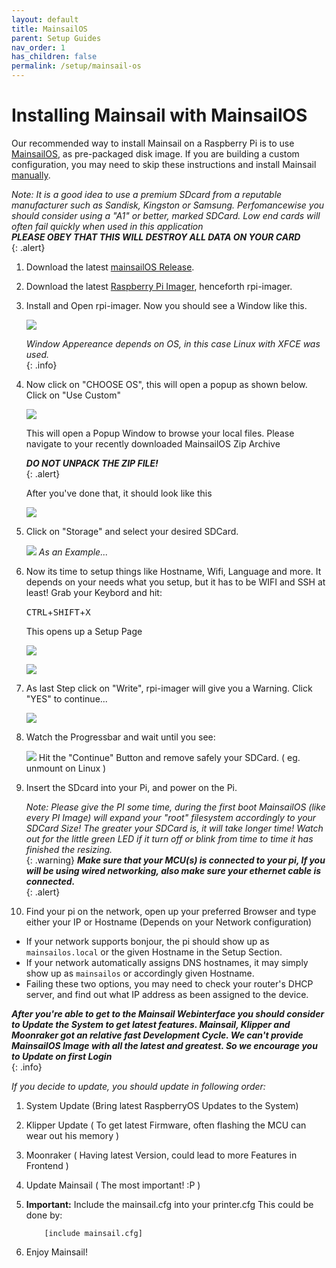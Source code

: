 ```yaml
---
layout: default
title: MainsailOS
parent: Setup Guides
nav_order: 1
has_children: false
permalink: /setup/mainsail-os
---
```


# Installing Mainsail with MainsailOS

Our recommended way to install Mainsail on a Raspberry Pi is to use [MainsailOS](https://github.com/raymondh2/MainsailOS),
as pre-packaged disk image. If you are building a custom configuration, you may need to skip
these instructions and install Mainsail [manually](manual-setup/index.md).

_Note: It is a good idea to use a premium SDcard from a reputable manufacturer such as Sandisk, Kingston or Samsung. Perfomancewise you should consider using a "A1" or better, marked SDCard. Low end cards will often fail quickly when used in this application  
**PLEASE OBEY THAT THIS WILL DESTROY ALL DATA ON YOUR CARD**_  
{: .alert}

1.  Download the latest [mainsailOS Release](https://github.com/raymondh2/MainsailOS/releases).
2.  Download the latest [Raspberry Pi Imager](https://www.raspberrypi.org/software/), henceforth rpi-imager.
3.  Install and Open rpi-imager. Now you should see a Window like this.

    ![](../assets/img/setup/rpi-imager-launched.png)

    _Window Appereance depends on OS, in this case Linux with XFCE was used._  
    {: .info}

4. Now click on "CHOOSE OS", this will open a popup as shown below.
Click on "Use Custom"

    ![](../assets/img/setup/rpi-os-popup.png)

    This will open a Popup Window to browse your local files. Please navigate to your recently downloaded MainsailOS Zip Archive

    _**DO NOT UNPACK THE ZIP FILE!**_  
    {: .alert}

    After you've done that, it should look like this

    ![](../assets/img/setup/rpi-choosen-os.png)

5. Click on "Storage" and select your desired SDCard.

    ![](../assets/img/setup/rpi-sdcard.png)
    _As an Example..._

6. Now its time to setup things like Hostname, Wifi, Language and more.
It depends on your needs what you setup, but it has to be WIFI and SSH at least!
Grab your Keybord and hit:


     <kbd>CTRL</kbd><span>+</span><kbd>SHIFT</kbd><span>+</span><kbd>X</kbd>

    This opens up a Setup Page

    ![](../assets/img/setup/rpi-setup-1.png)

    ![](../assets/img/setup/rpi-setup-2.png)

7. As last Step click on "Write", rpi-imager will give you a Warning. Click "YES" to continue...

    ![](../assets/img/setup/rpi-warning.png)

8. Watch the Progressbar and wait until you see:

    ![](../assets/img/setup/rpi-finished.png)
    Hit the "Continue" Button and remove safely your SDCard. ( eg. unmount on Linux )

9. Insert the SDcard into your Pi, and power on the Pi.

    _Note: Please give the PI some time, during the first boot MainsailOS (like every PI Image) will expand your "root" filesystem accordingly to your SDCard Size! The greater your SDCard is, it will take longer time! Watch out for the little green LED if it turn off or blink from time to time it has finished the resizing._  
    {: .warning}
    _**Make sure that your MCU(s) is connected to your pi, If you will be using wired networking, also make sure your ethernet cable is connected.**_  
    {: .alert}


10. Find your pi on the network, open up your preferred Browser and type either your IP or Hostname (Depends on your Network configuration)

-   If your network supports bonjour, the pi should show up as `mainsailos.local` or the given Hostname in the Setup Section.
-   If your network automatically assigns DNS hostnames, it may simply show up as `mainsailos` or accordingly given Hostname.
-   Failing these two options, you may need to check your router's DHCP server, and find out what IP address as been assigned to the device.

_**After you're able to get to the Mainsail Webinterface you should consider to Update the System to get latest features. Mainsail, Klipper and Moonraker got an relative fast Development Cycle. We can't provide MainsailOS Image with all the latest and greatest. So we encourage you to Update on first Login**_  
{: .info}

_If you decide to update, you should update in following order:_

1.  System Update (Bring latest RaspberryOS Updates to the System)
2.  Klipper Update ( To get latest Firmware, often flashing the MCU can wear out his memory )
3.  Moonraker ( Having latest Version, could lead to more Features in Frontend )
4.  Update Mainsail ( The most important! :P )

5.  **Important:** Include the mainsail.cfg into your printer.cfg
    This could be done by:

            [include mainsail.cfg]

6.  Enjoy Mainsail!
